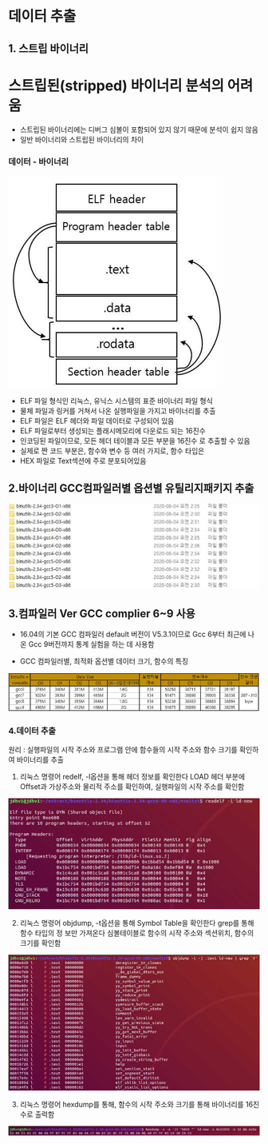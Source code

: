 # 데이터 추출

## 1. 스트립 바이너리

# **스트립된(stripped) 바이너리 분석의 어려움**
- 스트립된 바이너리에는 디버그 심볼이 포함되어 있지 않기 때문에 분석이 쉽지 않음
- 일반 바이너리와 스트립된 바이너리의 차이

### 데이터 - 바이너리

![Untitled (2).png](https://github.com/justin95214/Extraction-Function-Info-Stripped-Binaries-using-BiRNN/blob/master/Extraction_img/Untitled%20(2).png)

- ELF 파일 형식인 리눅스, 유닉스 시스템의 표준 바이너리 파일 형식
- 물체 파일과 링커를 거쳐서 나온 실행파일을 가지고 바이너리를 추출
- ELF 파일은 ELF 헤더와 파일 데이터로 구성되어 있음
- ELF 파일로부터 생성되는 플래시메모리에 다운로드 되는 16진수
- 인코딩된 파일이므로, 모든 헤더 테이블과 모든 부분을 16진수 로 추출할 수 있음
- 실제로 짠 코드 부분은, 함수와 변수 등 여러 가지로, 함수 타입은
- HEX 파일로 Text섹션에 주로 분포되어있음

## 2.바이너리 GCC컴파일러별 옵션별 유틸리지패키지 추출

![Untitled (4).png](https://github.com/justin95214/Extraction-Function-Info-Stripped-Binaries-using-BiRNN/blob/master/Extraction_img/Untitled%20(4).png)

## 3.컴파일러 Ver GCC complier 6~9 사용

- 16.04의 기본 GCC 컴파일러 default 버전이 V5.3.1이므로 Gcc 6부터 최근에 나온 Gcc 9버전까지 통계 실험을 하는 데 사용함

- GCC 컴파일러별, 최적화 옵션별 데이터 크기, 함수의 특징

![%E1%84%83%E1%85%A6%E1%84%8B%E1%85%B5%E1%84%90%E1%85%A5%20%E1%84%8E%E1%85%AE%E1%84%8E%E1%85%AE%E1%86%AF%20f21b61c8ab414ca2962f049535d464b7/Untitled%202.png](https://github.com/justin95214/Extraction-Function-Info-Stripped-Binaries-using-BiRNN/blob/master/Extraction_img/Untitled%20(5).png)

### 4.데이터 추출

원리 : 실행파일의 시작 주소와 프로그램 안에 함수들의 시작 주소와 함수 크기를 확인하여 바이너리를 추출

1. 리눅스 명령어 redelf, -l옵션을 통해 헤더 정보를 확인한다 LOAD 헤더 부분에 Offset과 가상주소와 물리적 주소를 확인하여, 실행파일의 시작 주소를 확인함

![%E1%84%83%E1%85%A6%E1%84%8B%E1%85%B5%E1%84%90%E1%85%A5%20%E1%84%8E%E1%85%AE%E1%84%8E%E1%85%AE%E1%86%AF%20f21b61c8ab414ca2962f049535d464b7/Untitled%203.png](https://github.com/justin95214/Extraction-Function-Info-Stripped-Binaries-using-BiRNN/blob/master/Extraction_img/Untitled%20(6).png)

2. 리눅스 명령어 objdump, -t옵션을 통해 Symbol Table을 확인한다 grep를 통해 함수 타입의 정
보만 가져온다 심볼테이블로 함수의 시작 주소와 섹션위치, 함수의 크기를 확인함

![%E1%84%83%E1%85%A6%E1%84%8B%E1%85%B5%E1%84%90%E1%85%A5%20%E1%84%8E%E1%85%AE%E1%84%8E%E1%85%AE%E1%86%AF%20f21b61c8ab414ca2962f049535d464b7/Untitled%204.png](https://github.com/justin95214/Extraction-Function-Info-Stripped-Binaries-using-BiRNN/blob/master/Extraction_img/Untitled%20(7).png)

3. 리눅스 명령어 hexdump를 통해, 함수의 시작 주소와 크기를 통해 바이너리를 16진수로 출력함

![%E1%84%83%E1%85%A6%E1%84%8B%E1%85%B5%E1%84%90%E1%85%A5%20%E1%84%8E%E1%85%AE%E1%84%8E%E1%85%AE%E1%86%AF%20f21b61c8ab414ca2962f049535d464b7/Untitled%205.png](https://github.com/justin95214/Extraction-Function-Info-Stripped-Binaries-using-BiRNN/blob/master/Extraction_img/Untitled%20(8).png)
